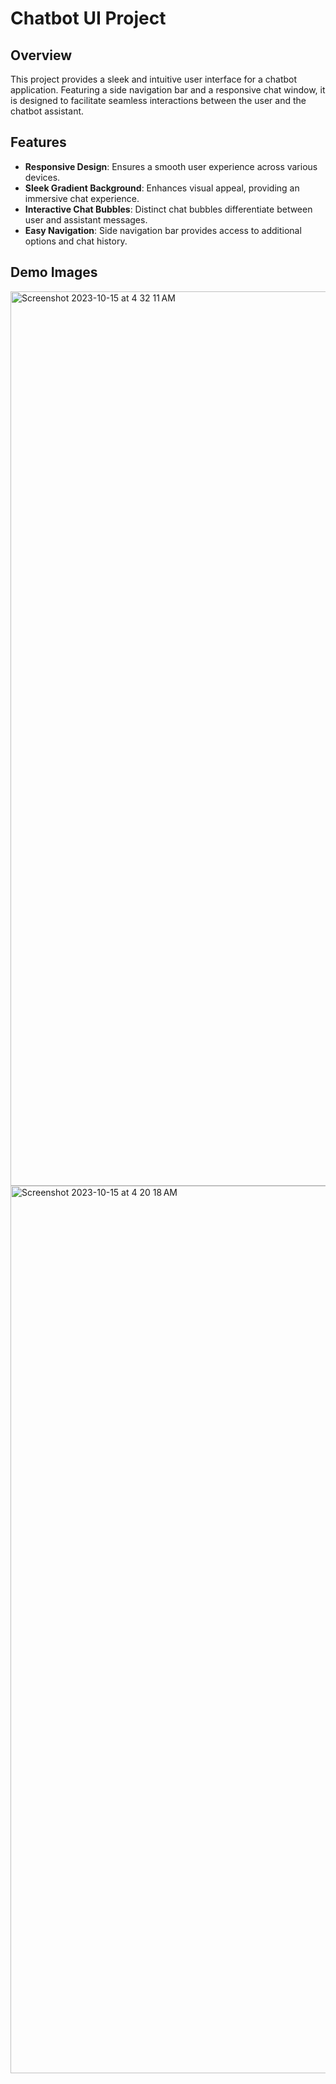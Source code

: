 # Chatbot UI Project

## Overview

This project provides a sleek and intuitive user interface for a chatbot application. Featuring a side navigation bar and a responsive chat window, it is designed to facilitate seamless interactions between the user and the chatbot assistant.

## Features

- **Responsive Design**: Ensures a smooth user experience across various devices.
- **Sleek Gradient Background**: Enhances visual appeal, providing an immersive chat experience.
- **Interactive Chat Bubbles**: Distinct chat bubbles differentiate between user and assistant messages.
- **Easy Navigation**: Side navigation bar provides access to additional options and chat history.

## Demo Images

<img width="1431" alt="Screenshot 2023-10-15 at 4 32 11 AM" src="https://github.com/varungarg6781/GPT5-Clone/assets/12528253/58be686d-832d-44df-a8ab-c5c408cef7e7">

<img width="1420" alt="Screenshot 2023-10-15 at 4 20 18 AM" src="https://github.com/varungarg6781/GPT5-Clone/assets/12528253/713dcb98-4e61-4ded-a94f-b03da991fb44">

